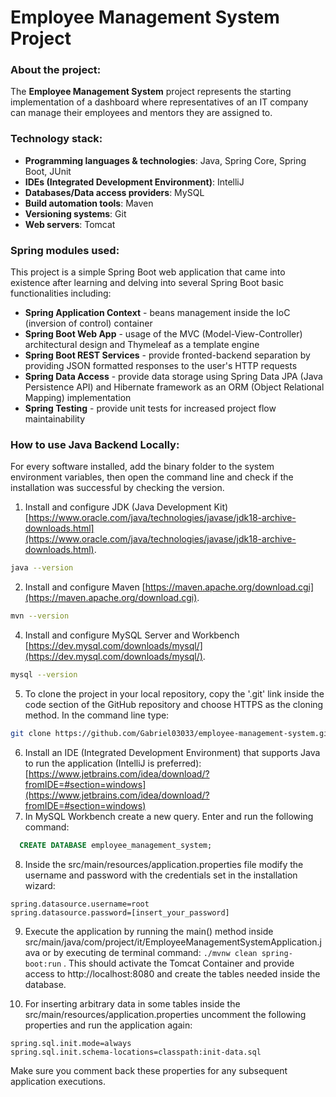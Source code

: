 # Employee Management System Project

### About the project:

The **Employee Management System** project represents the starting implementation of a dashboard where representatives of an IT company can manage their employees and mentors they are assigned to.

### Technology stack:

* **Programming languages & technologies**: Java, Spring Core, Spring Boot, JUnit
* **IDEs (Integrated Development Environment)**: IntelliJ
* **Databases/Data access providers**: MySQL
* **Build automation tools**: Maven
* **Versioning systems**: Git
* **Web servers**: Tomcat

### Spring modules used:

This project is a simple Spring Boot web application that came into existence after learning and delving into several Spring Boot basic functionalities including:

* **Spring Application Context** - beans management inside the IoC (inversion of control) container
* **Spring Boot Web App** - usage of the MVC (Model-View-Controller) architectural design and Thymeleaf as a template engine
* **Spring Boot REST Services** - provide fronted-backend separation by providing JSON formatted responses to the user's HTTP requests
* **Spring Data Access** - provide data storage using Spring Data JPA (Java Persistence API) and Hibernate framework as an ORM (Object Relational Mapping) implementation
* **Spring Testing** - provide unit tests for increased project flow maintainability

### How to use Java Backend Locally:

For every software installed, add the binary folder to the system environment variables, then open the command line and check if the installation was successful by checking the version.

1. Install and configure JDK (Java Development
   Kit) [https://www.oracle.com/java/technologies/javase/jdk18-archive-downloads.html](https://www.oracle.com/java/technologies/javase/jdk18-archive-downloads.html).

```bash
java --version
```

2. Install and configure Maven [https://maven.apache.org/download.cgi](https://maven.apache.org/download.cgi).

```bash
mvn --version
```

4. Install and configure MySQL Server and Workbench [https://dev.mysql.com/downloads/mysql/](https://dev.mysql.com/downloads/mysql/).

```bash
mysql --version
```

5. To clone the project in your local repository, copy the '.git' link inside the code section of the GitHub repository and choose HTTPS as the cloning method. In the command line type:

```bash
git clone https://github.com/Gabriel03033/employee-management-system.git
```

6. Install an IDE (Integrated Development Environment) that supports Java to run the application (IntelliJ is
   preferred): [https://www.jetbrains.com/idea/download/?fromIDE=#section=windows](https://www.jetbrains.com/idea/download/?fromIDE=#section=windows)
7. In MySQL Workbench create a new query. Enter and run the following command:

```sql
  CREATE DATABASE employee_management_system;
```

8. Inside the src/main/resources/application.properties file modify the username and password with the credentials set in the installation wizard:

```properties
spring.datasource.username=root
spring.datasource.password=[insert_your_password]
```

9. Execute the application by running the main() method inside src/main/java/com/project/it/EmployeeManagementSystemApplication.java or by executing de terminal command: `./mvnw clean spring-boot:run`
   . This should activate the Tomcat Container and provide access to http://localhost:8080 and create the tables needed inside the database.

10. For inserting arbitrary data in some tables inside the src/main/resources/application.properties uncomment the following properties and run the application again:

```properties
spring.sql.init.mode=always
spring.sql.init.schema-locations=classpath:init-data.sql
```

Make sure you comment back these properties for any subsequent application executions.
